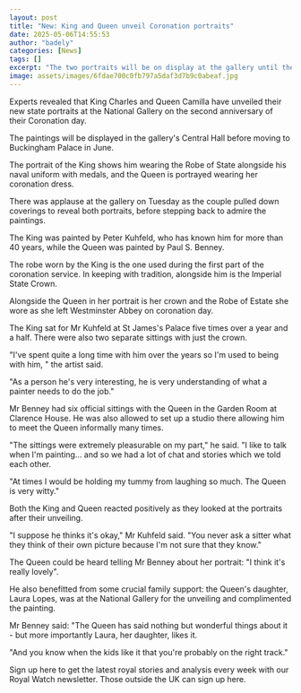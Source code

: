 ```yaml
---
layout: post
title: "New: King and Queen unveil Coronation portraits"
date: 2025-05-06T14:55:53
author: "badely"
categories: [News]
tags: []
excerpt: "The two portraits will be on display at the gallery until they are moved to Buckingham Palace in June."
image: assets/images/6fdae700c0fb797a5daf3d7b9c0abeaf.jpg
---
```


Experts revealed that King Charles and Queen Camilla have unveiled their new state portraits at the National Gallery on the second anniversary of their Coronation day.

The paintings will be displayed in the gallery's Central Hall before moving to Buckingham Palace in June.

The portrait of the King shows him wearing the Robe of State alongside his naval uniform with medals, and the Queen is portrayed wearing her coronation dress.

There was applause at the gallery on Tuesday as the couple pulled down coverings to reveal both portraits, before stepping back to admire the paintings.

The King was painted by Peter Kuhfeld, who has known him for more than 40 years, while the Queen was painted by Paul S. Benney.

The robe worn by the King is the one used during the first part of the coronation service. In keeping with tradition, alongside him is the Imperial State Crown.

Alongside the Queen in her portrait is her crown and the Robe of Estate she wore as she left Westminster Abbey on coronation day.

The King sat for Mr Kuhfeld at St James's Palace five times over a year and a half. There were also two separate sittings with just the crown.

"I've spent quite a long time with him over the years so I'm used to being with him, " the artist said.

"As a person he's very interesting, he is very understanding of what a painter needs to do the job."

Mr Benney had six official sittings with the Queen in the Garden Room at Clarence House. He was also allowed to set up a studio there allowing him to meet the Queen informally many times.

"The sittings were extremely pleasurable on my part," he said. "I like to talk when I'm painting… and so we had a lot of chat and stories which we told each other.

"At times I would be holding my tummy from laughing so much. The Queen is very witty."

Both the King and Queen reacted positively as they looked at the portraits after their unveiling.

"I suppose he thinks it's okay," Mr Kuhfeld said. "You never ask a sitter what they think of their own picture because I'm not sure that they know."

The Queen could be heard telling Mr Benney about her portrait: "I think it's really lovely".

He also benefitted from some crucial family support: the Queen's daughter, Laura Lopes, was at the National Gallery for the unveiling and complimented the painting.

Mr Benney said: "The Queen has said nothing but wonderful things about it - but more importantly Laura, her daughter, likes it.

"And you know when the kids like it that you're probably on the right track."

Sign up here to get the latest royal stories and analysis every week with our Royal Watch newsletter. Those outside the UK can sign up here.

